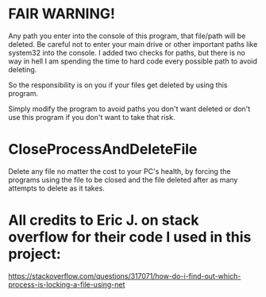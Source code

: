 # FAIR WARNING!
Any path you enter into the console of this program, that file/path will be deleted.
Be careful not to enter your main drive or other important paths like system32 into the console.
I added two checks for paths, but there is no way in hell I am spending the time to hard code every possible path to avoid deleting.

So the responsibility is on you if your files get deleted by using this program.

Simply modify the program to avoid paths you don't want deleted or don't use this program if you don't want to take that risk.


#  CloseProcessAndDeleteFile

Delete any file no matter the cost to your PC's health, by forcing the programs using the file to be closed and the file deleted after as many attempts to delete as it takes.

# All credits to Eric J. on stack overflow for their code I used in this project:
https://stackoverflow.com/questions/317071/how-do-i-find-out-which-process-is-locking-a-file-using-net
